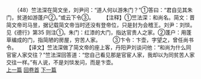　　（48）竺法深在简文坐，刘尹问：“道人何以游朱门？”①答曰：“君自见其朱门，贫道如游蓬户②。”或云下令③。
　　【注释】①竺法深：和尚名。简文：晋简文帝司马昱，据记载简文帝当时还没有登帝位，只是封为会稽王。刘尹：刘惔。见《德行》第35 则注①。朱门：红漆的大门，指达官贵人之家。②蓬户：用蓬草编成的门，指简陋的房屋，穷苦人家。
　　③卞令：卞壶，字望之，曾任尚书令。
　　【译文】竺法深做了简文帝的座上客，丹阳尹刘谈问他：“和尚为什么同官宦人家交往？”竺法深回答道：“您自己看见那是官宦人家，我却以为同贫苦人家交往一样。”有人说，不是刘惔发问，而是卞壶。
<br>[上一篇](02_047) [回卷首](02_000) [下一篇](02_049)
